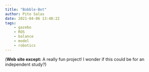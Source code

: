 ```yaml
---
title: "Bobble-Bot"
author: Pito Salas
date: 2021-04-06 13:40:22
tags:
    - gazebo
    - ROS
    - balance
    - model
    - robotics
---
```



(**Web site except:** A really fun project! I wonder if this could be for an independent study?) 

